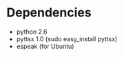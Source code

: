 Dependencies
============

 * python 2.6
 * pyttsx 1.0 (sudo easy_install pyttsx)
 * espeak (for Ubuntu)